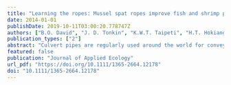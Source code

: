 ```yaml
---
title: "Learning the ropes: Mussel spat ropes improve fish and shrimp passage through culverts"
date: 2014-01-01
publishDate: 2019-10-11T03:00:20.778747Z
authors: ["B.O. David", "J. D. Tonkin", "K.W.T. Taipeti", "H.T. Hokianga"]
publication_types: ["2"]
abstract: "Culvert pipes are regularly used around the world for conveying stream flows underground, through embankments or under road crossings. Installation of these features can have significant negative effects on the passage of freshwater biota and potentially exclude many species from large areas of river networks. We investigated the installation of mussel spat ropes as a potentially rapid and cost-effective tool for improving passage of freshwater biota through culvert pipes where internal barrel conditions impede passage. We assessed passage success for two fish species, juvenile rainbow trout Oncorhynchus mykiss (Walbaum 1972) and adult inanga Galaxias maculatus (Jenyns 1842), and one migratory shrimp, Paratya curvirostris (Heller 1862), through culverts of differing length (3 and 6 m), slope (1·5 and 3$deg$) and flow (0·24 and 0·75 L s-1). We hypothesized that ropes would enhance the passage success of these three species, but success rates would differ between species and trial combinations. Ropes resulted in a reduced water velocity within culvert barrels and significantly improved passage success for all three species. Shrimp benefited most by the presence of ropes, being unable to negotiate any of the pipe combinations in their absence, but exhibiting varying rates of success across all combinations with their presence. Both G. maculatus and O. mykiss were able to negotiate some of the non-roped pipe combinations, but as the level of difficulty increased, successful passage was only achieved with the ropes present. Synthesis and applications. We conclude that this relatively inexpensive and easy-to-install tool has the potential to substantially improve passage for a range of aquatic biota through various culvert scenarios. We consider that ropes would be particularly useful in situations where internal culvert access is difficult and where various culvert parameters (slope, flow, length) result in internal barrel hydraulics that would normally limit or exclude passage of aquatic biota."
featured: false
publication: "Journal of Applied Ecology"
url_pdf: "https://doi.org/10.1111/1365-2664.12178"
doi: "10.1111/1365-2664.12178"
---
```


